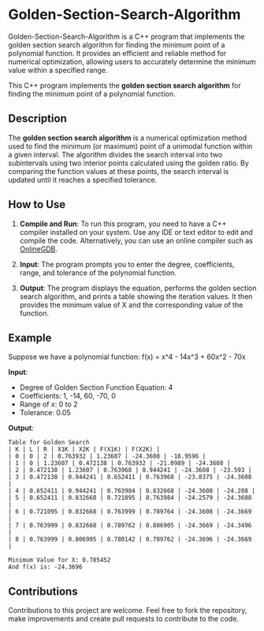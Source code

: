 # Golden-Section-Search-Algorithm
Golden-Section-Search-Algorithm is a C++ program that implements the golden section search algorithm for finding the minimum point of a polynomial function. It provides an efficient and reliable method for numerical optimization, allowing users to accurately determine the minimum value within a specified range.

This C++ program implements the **golden section search algorithm** for finding the minimum point of a polynomial function.

## Description

The **golden section search algorithm** is a numerical optimization method used to find the minimum (or maximum) point of a unimodal function within a given interval. The algorithm divides the search interval into two subintervals using two interior points calculated using the golden ratio. By comparing the function values at these points, the search interval is updated until it reaches a specified tolerance.

## How to Use

1. **Compile and Run**: To run this program, you need to have a C++ compiler installed on your system. Use any IDE or text editor to edit and compile the code. Alternatively, you can use an online compiler such as [OnlineGDB](https://www.onlinegdb.com/online_c++_compiler). 

2. **Input**: The program prompts you to enter the degree, coefficients, range, and tolerance of the polynomial function.

3. **Output**: The program displays the equation, performs the golden section search algorithm, and prints a table showing the iteration values. It then provides the minimum value of X and the corresponding value of the function.

## Example

Suppose we have a polynomial function: f(x) = x^4 - 14x^3 + 60x^2 - 70x

**Input**:
- Degree of Golden Section Function Equation: 4
- Coefficients: 1, -14, 60, -70, 0
- Range of x: 0 to 2
- Tolerance: 0.05

**Output**:

```
Table for Golden Search
| K | L | R | X1K | X2K | F(X1K) | F(X2K) |
| 0 | 0 | 2 | 0.763932 | 1.23607 | -24.3608 | -18.9596 |
| 1 | 0 | 1.23607 | 0.472138 | 0.763932 | -21.0989 | -24.3608 |
| 2 | 0.472138 | 1.23607 | 0.763968 | 0.944241 | -24.3608 | -23.593 |
| 3 | 0.472138 | 0.944241 | 0.652411 | 0.763968 | -23.8375 | -24.3608 |
| 4 | 0.652411 | 0.944241 | 0.763984 | 0.832668 | -24.3608 | -24.288 |
| 5 | 0.652411 | 0.832668 | 0.721095 | 0.763984 | -24.2579 | -24.3608 |
| 6 | 0.721095 | 0.832668 | 0.763999 | 0.789764 | -24.3608 | -24.3669 |
| 7 | 0.763999 | 0.832668 | 0.789762 | 0.806905 | -24.3669 | -24.3496 |
| 8 | 0.763999 | 0.806905 | 0.780142 | 0.789762 | -24.3696 | -24.3669 |

Minimum Value for X: 0.785452
And f(x) is: -24.3696
```

## Contributions

Contributions to this project are welcome. Feel free to fork the repository, make improvements and create pull requests to contribute to the code.
